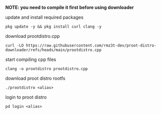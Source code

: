 **NOTE: you need to compile it first before using downloader**

update and install required packages
```
pkg update -y && pkg install curl clang -y
```

download prootdistro.cpp
```
curl -LO https://raw.githubusercontent.com/rmz3t-dev/proot-distro-downloader/refs/heads/main/prootdistro.cpp
```

start compiling cpp files
```
clang -o prootdistro prootdistro.cpp
```

download proot distro rootfs
```
./prootdistro <alias>
```

login to proot distro
```
pd login <alias>
```

